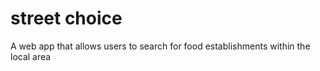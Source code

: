 # street choice
 A web app that allows users to search for food establishments within the local area
